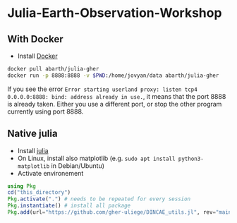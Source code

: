 # Julia-Earth-Observation-Workshop


## With Docker

* Install [Docker](https://docs.docker.com/get-docker/)

```bash
docker pull abarth/julia-gher
docker run -p 8888:8888 -v $PWD:/home/jovyan/data abarth/julia-gher
```

If you see the error
`Error starting userland proxy: listen tcp4 0.0.0.0:8888: bind: address already in use.`, it means that the port 8888 is already taken.
Either you use a different port, or stop the other program currently using port 8888.


## Native julia

* Install [julia](https://julialang.org/downloads/)
* On Linux, install also matplotlib (e.g. `sudo apt install python3-matplotlib` in Debian/Ubuntu)
* Activate environement

 ```julia
using Pkg
cd("this_directory")
Pkg.activate(".") # needs to be repeated for every session
Pkg.instantiate() # install all package
Pkg.add(url="https://github.com/gher-uliege/DINCAE_utils.jl", rev="main")
```
